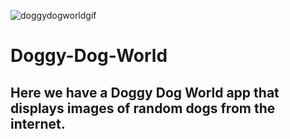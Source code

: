 ![doggydogworldgif](https://user-images.githubusercontent.com/59205692/139514552-dabd1dc9-5d73-41b1-a65b-f90e38302761.gif)
# Doggy-Dog-World

Here we have a Doggy Dog World app that displays images of random dogs from the internet. 
------------


